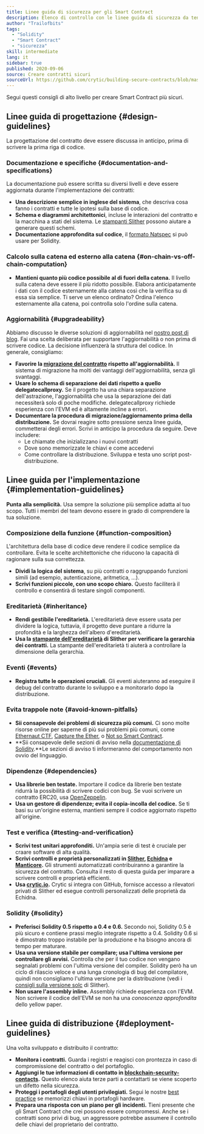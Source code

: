 ```yaml
---
title: Linee guida di sicurezza per gli Smart Contract
description: Elenco di controllo con le linee guida di sicurezza da tenere presenti per la creazione di una dapp
author: "Trailofbits"
tags:
  - "Solidity"
  - "Smart Contract"
  - "sicurezza"
skill: intermediate
lang: it
sidebar: true
published: 2020-09-06
source: Creare contratti sicuri
sourceUrl: https://github.com/crytic/building-secure-contracts/blob/master/development-guidelines/guidelines.md
---
```


Segui questi consigli di alto livello per creare Smart Contract più sicuri.

## Linee guida di progettazione {#design-guidelines}

La progettazione del contratto deve essere discussa in anticipo, prima di scrivere la prima riga di codice.

### Documentazione e specifiche {#documentation-and-specifications}

La documentazione può essere scritta su diversi livelli e deve essere aggiornata durante l'implementazione dei contratti:

- **Una descrizione semplice in inglese del sistema**, che descriva cosa fanno i contratti e tutte le ipotesi sulla base di codice.
- **Schema e diagrammi architettonici**, incluse le interazioni del contratto e la macchina a stati del sistema. Le [stampanti Slither](https://github.com/crytic/slither/wiki/Printer-documentation) possono aiutare a generare questi schemi.
- **Documentazione approfondita sul codice**, il [formato Natspec](https://solidity.readthedocs.io/en/develop/natspec-format.html) si può usare per Solidity.

### Calcolo sulla catena ed esterno alla catena {#on-chain-vs-off-chain-computation}

- **Mantieni quanto più codice possibile al di fuori della catena.** Il livello sulla catena deve essere il più ridotto possibile. Elabora anticipatamente i dati con il codice esternamente alla catena così che la verifica su di essa sia semplice. Ti serve un elenco ordinato? Ordina l'elenco esternamente alla catena, poi controlla solo l'ordine sulla catena.

### Aggiornabilità {#upgradeability}

Abbiamo discusso le diverse soluzioni di aggiornabilità nel [nostro post di blog](https://blog.trailofbits.com/2018/09/05/contract-upgrade-anti-patterns/). Fai una scelta deliberata per supportare l'aggiornabilità o non prima di scrivere codice. La decisione influenzerà la struttura del codice. In generale, consigliamo:

- **Favorire la [migrazione del contratto](https://blog.trailofbits.com/2018/10/29/how-contract-migration-works/) rispetto all'aggiornabilità.** Il sistema di migrazione ha molti dei vantaggi dell'aggiornabilità, senza gli svantaggi.
- **Usare lo schema di separazione dei dati rispetto a quello delegatecallproxy.** Se il progetto ha una chiara separazione dell'astrazione, l'aggiornabilità che usa la separazione dei dati necessiterà solo di poche modifiche. delegatecallproxy richiede esperienza con l'EVM ed è altamente incline a errori.
- **Documentare la procedura di migrazione/aggiornamento prima della distribuzione.** Se dovrai reagire sotto pressione senza linee guida, commetterai degli errori. Scrivi in anticipo la procedura da seguire. Deve includere:
  - Le chiamate che inizializzano i nuovi contratti
  - Dove sono memorizzate le chiavi e come accedervi
  - Come controllare la distribuzione. Sviluppa e testa uno script post-distribuzione.

## Linee guida per l'implementazione {#implementation-guidelines}

**Punta alla semplicità.** Usa sempre la soluzione più semplice adatta al tuo scopo. Tutti i membri del team devono essere in grado di comprendere la tua soluzione.

### Composizione della funzione {#function-composition}

L'architettura della base di codice deve rendere il codice semplice da controllare. Evita le scelte architettoniche che riducono la capacità di ragionare sulla sua correttezza.

- **Dividi la logica del sistema**, su più contratti o raggruppando funzioni simili (ad esempio, autenticazione, aritmetica, ...).
- **Scrivi funzioni piccole, con uno scopo chiaro.** Questo faciliterà il controllo e consentirà di testare singoli componenti.

### Ereditarietà {#inheritance}

- **Rendi gestibile l'ereditarietà.** L'ereditarietà deve essere usata per dividere la logica, tuttavia, il progetto deve puntare a ridurre la profondità e la larghezza dell'albero d'ereditarietà.
- **Usa la [stampante dell'ereditarietà](https://github.com/crytic/slither/wiki/Printer-documentation#inheritance-graph) di Slither per verificare la gerarchia dei contratti.** La stampante dell'ereditarietà ti aiuterà a controllare la dimensione della gerarchia.

### Eventi {#events}

- **Registra tutte le operazioni cruciali.** Gli eventi aiuteranno ad eseguire il debug del contratto durante lo sviluppo e a monitorarlo dopo la distribuzione.

### Evita trappole note {#avoid-known-pitfalls}

- **Sii consapevole dei problemi di sicurezza più comuni.** Ci sono molte risorse online per saperne di più sui problemi più comuni, come [Ethernaut CTF](https://ethernaut.openzeppelin.com/), [Capture the Ether](https://capturetheether.com/), o [Not so Smart Contract](https://github.com/crytic/not-so-smart-contracts/).
- **Sii consapevole delle sezioni di avviso nella [documentazione di Solidity](https://solidity.readthedocs.io/en/latest/).**Le sezioni di avviso ti informeranno del comportamento non ovvio del linguaggio.

### Dipendenze {#dependencies}

- **Usa librerie ben testate.** Importare il codice da librerie ben testate ridurrà la possibilità di scrivere codici con bug. Se vuoi scrivere un contratto ERC20, usa [OpenZeppelin](https://github.com/OpenZeppelin/openzeppelin-contracts/tree/master/contracts/token/ERC20).
- **Usa un gestore di dipendenze; evita il copia-incolla del codice.** Se ti basi su un'origine esterna, mantieni sempre il codice aggiornato rispetto all'origine.

### Test e verifica {#testing-and-verification}

- **Scrivi test unitari approfonditi.** Un'ampia serie di test è cruciale per craare software di alta qualità.
- **Scrivi controlli e proprietà personalizzati in [Slither](https://github.com/crytic/slither), [Echidna](https://github.com/crytic/echidna) e [Manticore](https://github.com/trailofbits/manticore).** Gli strumenti automatizzati contribuiranno a garantire la sicurezza del contratto. Consulta il resto di questa guida per imparare a scrivere controlli e proprietà efficienti.
- **Usa [crytic.io](https://crytic.io/).** Crytic si integra con GitHub, fornisce accesso a rilevatori privati di Slither ed esegue controlli personalizzati delle proprietà da Echidna.

### Solidity {#solidity}

- **Preferisci Solidity 0.5 rispetto a 0.4 e 0.6.** Secondo noi, Solidity 0.5 è più sicuro e contiene prassi meglio integrate rispetto a 0.4. Solidity 0.6 si è dimostrato troppo instabile per la produzione e ha bisogno ancora di tempo per maturare.
- **Usa una versione stabile per compilare; usa l'ultima versione per controllare gli avvisi.** Controlla che per il tuo codice non vengano segnalati problemi con l'ultima versione del compiler. Solidity però ha un ciclo di rilascio veloce e una lunga cronologia di bug del compilatore, quindi non consigliamo l'ultima versione per la distribuzione (vedi i [consigli sulla versione solc](https://github.com/crytic/slither/wiki/Detector-Documentation#recommendation-33) di Slither).
- **Non usare l'assembly inline.** Assembly richiede esperienza con l'EVM. Non scrivere il codice dell'EVM se non ha una _conoscenza approfondita_ dello yellow paper.

## Linee guida di distribuzione {#deployment-guidelines}

Una volta sviluppato e distribuito il contratto:

- **Monitora i contratti.** Guarda i registri e reagisci con prontezza in caso di compromissione del contratto o del portafoglio.
- **Aggiungi le tue informazioni di contatto in [blockchain-security-contacts](https://github.com/crytic/blockchain-security-contacts).** Questo elenco aiuta terze parti a contattarti se viene scoperto un difetto nella sicurezza.
- **Proteggi i portafogli degli utenti privilegiati.** Segui le nostre [best practice](https://blog.trailofbits.com/2018/11/27/10-rules-for-the-secure-use-of-cryptocurrency-hardware-wallets/) se memorizzi chiavi in portafogli hardware.
- **Prepara una risposta con un piano per gli incidenti.** Tieni presente che gli Smart Contract che crei possono essere compromessi. Anche se i contratti sono privi di bug, un aggressore potrebbe assumere il controllo delle chiavi del proprietario del contratto.
